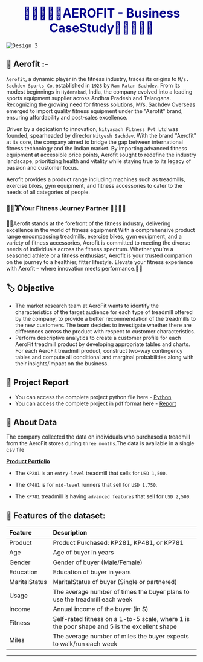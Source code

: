 # <h1 align='center'> <font color='Darkblue'><font size=6>🏃‍♂️🏃‍♀️🏃AEROFIT - Business CaseStudy🏃‍♂️🏃‍♀️🏃</font> </font></h1>
<kbd>![Design 3](https://github.com/KasiMuthuveerappan/Aerofit/assets/142071405/53925aa2-2de2-49c1-a76c-cb408cd8a53f)</kbd>

## 🤔 Aerofit :- 

`Aerofit`, a dynamic player in the fitness industry, traces its origins to `M/s. Sachdev Sports Co`, established in `1928` by `Ram Ratan Sachdev`. From its modest beginnings in `Hyderabad`, India, the company evolved into a leading sports equipment supplier across Andhra Pradesh and Telangana. Recognizing the growing need for fitness solutions, M/s. Sachdev Overseas emerged to import quality fitness equipment under the "Aerofit" brand, ensuring affordability and post-sales excellence. 

Driven by a dedication to innovation, `Nityasach Fitness Pvt Ltd` was founded, spearheaded by director `Nityesh Sachdev`. With the brand "Aerofit" at its core, the company aimed to bridge the gap between international fitness technology and the Indian market. By importing advanced fitness equipment at accessible price points, Aerofit sought to redefine the industry landscape, prioritizing health and vitality while staying true to its legacy of passion and customer focus.

Aerofit provides a product range including machines such as treadmills, exercise bikes, gym equipment, and fitness accessories to cater to the needs of all categories of people.



###  🚴‍♂️🏋️Your Fitness Journey Partner 🏋️‍♂️🚴‍♀️

💪🏽Aerofit stands at the forefront of the fitness industry, delivering excellence in the world of fitness equipment With a comprehensive product
range encompassing treadmills, exercise bikes, gym equipment, and a variety of fitness accessories, Aerofit is committed to meeting the diverse
needs of individuals across the fitness spectrum. Whether you're a seasoned athlete or a fitness enthusiast, Aerofit is your trusted companion
on the journey to a healthier, fitter lifestyle. Elevate your fitness experience with Aerofit – where innovation meets performance.💪🏽

## 🏷️ Objective

- The market research team at AeroFit wants to identify the characteristics of the target audience for each type of treadmill offered by the company, to provide a better recommendation of the treadmills to the new customers. The team decides to investigate whether there are differences across the product with respect to customer characteristics.
- Perform descriptive analytics to create a customer profile for each AeroFit treadmill product by developing appropriate tables and charts.
For each AeroFit treadmill product, construct two-way contingency tables and compute all conditional and marginal probabilities along with their insights/impact on the business.

## 📝 Project Report
- You can access the complete project python file here - [Python](https://github.com/KasiMuthuveerappan/Aerofit/blob/main/Aerofit-Analysis/aerofit-k.ipynb)
- You can access the complete project in pdf format here - [Report](https://github.com/KasiMuthuveerappan/Aerofit/blob/main/Aerofit-Analysis/aerofit-k.pdf)


## 👀 About Data

The company collected the data on individuals who purchased a treadmill from the AeroFit stores during `three months`.The data is available in a single csv file 


**<u>Product Portfolio</u>**

- The `KP281` is an `entry-level` treadmill that sells for `USD 1,500`.

- The `KP481` is for `mid-level` runners that sell for `USD 1,750`.

- The `KP781` treadmill is having `advanced features` that sell for `USD 2,500`.



## 📃 Features of the dataset:


| Feature | Description |
|:--------|:------------|
| Product | Product Purchased:	KP281, KP481, or KP781 |
| Age | Age of buyer in years |
| Gender | Gender of buyer (Male/Female) |
| Education | Education of buyer in years |
| MaritalStatus | MaritalStatus of buyer (Single or partnered) |
| Usage | The average number of times the buyer plans to use the treadmill each week |
| Income | Annual income of the buyer (in $) | 
| Fitness | Self-rated fitness on a 1-to-5 scale, where 1 is the poor shape and 5 is the excellent shape | 
| Miles | The average number of miles the buyer expects to walk/run each week |   


-----
